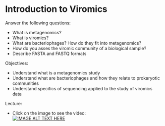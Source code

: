 # Introduction to Viromics

Answer the following questions:

- What is metagenomics?
- What is viromics?
- What are bacteriophages? How do they fit into metagenomics?
- How do you asses the viromic community of a biological sample?
- Describe FASTA and FASTQ formats

Objectives:

- Understand what is a metagenomics study
- Understand what are bacteriophages and how they relate to prokaryotic communities
- Understand specifics of sequencing applied to the study of viromics data

Lecture:

- Click on the image to see the video:  
[![IMAGE ALT TEXT HERE](https://img.youtube.com/vi/xm2iEK4Jj90/0.jpg)](https://www.youtube.com/watch?v=xm2iEK4Jj90)

